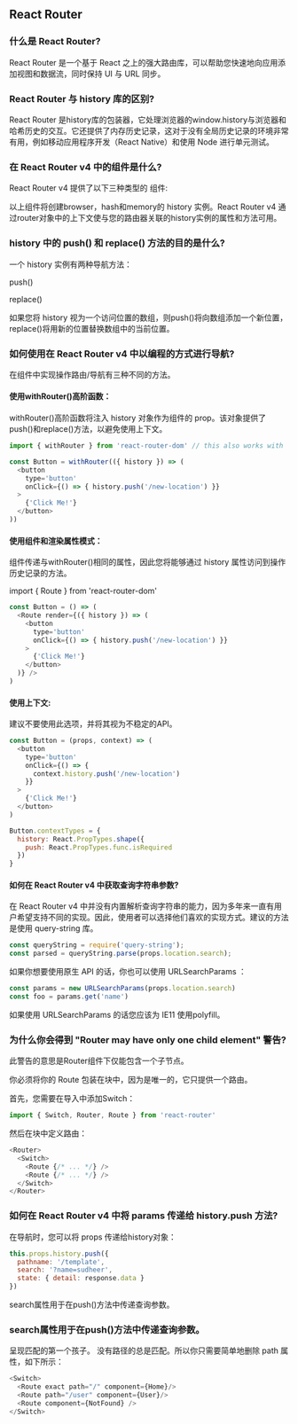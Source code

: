 ## React Router

### 什么是 React Router?

React Router 是一个基于 React 之上的强大路由库，可以帮助您快速地向应用添加视图和数据流，同时保持 UI 与 URL 同步。

### React Router 与 history 库的区别?

React Router 是history库的包装器，它处理浏览器的window.history与浏览器和哈希历史的交互。它还提供了内存历史记录，这对于没有全局历史记录的环境非常有用，例如移动应用程序开发（React Native）和使用 Node 进行单元测试。

### 在 React Router v4 中的<Router>组件是什么?

React Router v4 提供了以下三种类型的 <Router> 组件:

<BrowserRouter>

<HashRouter>

<MemoryRouter>

以上组件将创建browser，hash和memory的 history 实例。React Router v4 通过router对象中的上下文使与您的路由器关联的history实例的属性和方法可用。

### history 中的 push() 和 replace() 方法的目的是什么?

一个 history 实例有两种导航方法：

push()

replace()

如果您将 history 视为一个访问位置的数组，则push()将向数组添加一个新位置，replace()将用新的位置替换数组中的当前位置。

### 如何使用在 React Router v4 中以编程的方式进行导航?

在组件中实现操作路由/导航有三种不同的方法。

#### 使用withRouter()高阶函数：

withRouter()高阶函数将注入 history 对象作为组件的 prop。该对象提供了push()和replace()方法，以避免使用上下文。

```js
import { withRouter } from 'react-router-dom' // this also works with 'react-router-native'

const Button = withRouter(({ history }) => (
  <button
    type='button'
    onClick={() => { history.push('/new-location') }}
  >
    {'Click Me!'}
  </button>
))
```

#### 使用<Route>组件和渲染属性模式：

<Route>组件传递与withRouter()相同的属性，因此您将能够通过 history 属性访问到操作历史记录的方法。

import { Route } from 'react-router-dom'

```js
const Button = () => (
  <Route render={({ history }) => (
    <button
      type='button'
      onClick={() => { history.push('/new-location') }}
    >
      {'Click Me!'}
    </button>
  )} />
)
```

#### 使用上下文:

建议不要使用此选项，并将其视为不稳定的API。

```js
const Button = (props, context) => (
  <button
    type='button'
    onClick={() => {
      context.history.push('/new-location')
    }}
  >
    {'Click Me!'}
  </button>
)

Button.contextTypes = {
  history: React.PropTypes.shape({
    push: React.PropTypes.func.isRequired
  })
}
```

#### 如何在 React Router v4 中获取查询字符串参数?

在 React Router v4 中并没有内置解析查询字符串的能力，因为多年来一直有用户希望支持不同的实现。因此，使用者可以选择他们喜欢的实现方式。建议的方法是使用 query-string 库。

```js
const queryString = require('query-string');
const parsed = queryString.parse(props.location.search);
```

如果你想要使用原生 API 的话，你也可以使用 URLSearchParams ：

```js
const params = new URLSearchParams(props.location.search)
const foo = params.get('name')
```

如果使用 URLSearchParams 的话您应该为 IE11 使用polyfill。

### 为什么你会得到 "Router may have only one child element" 警告?

此警告的意思是Router组件下仅能包含一个子节点。

你必须将你的 Route 包装在<Switch>块中，因为<Switch>是唯一的，它只提供一个路由。

首先，您需要在导入中添加Switch：

```js
import { Switch, Router, Route } from 'react-router'

```
然后在<Switch>块中定义路由：

```js
<Router>
  <Switch>
    <Route {/* ... */} />
    <Route {/* ... */} />
  </Switch>
</Router>

```

### 如何在 React Router v4 中将 params 传递给 history.push 方法?

在导航时，您可以将 props 传递给history对象：

```js
this.props.history.push({
  pathname: '/template',
  search: '?name=sudheer',
  state: { detail: response.data }
})
```

search属性用于在push()方法中传递查询参数。

### search属性用于在push()方法中传递查询参数。

<Switch>呈现匹配的第一个孩子<Route>。 没有路径的<Route>总是匹配。所以你只需要简单地删除 path 属性，如下所示：

```js
<Switch>
  <Route exact path="/" component={Home}/>
  <Route path="/user" component={User}/>
  <Route component={NotFound} />
</Switch>
```
